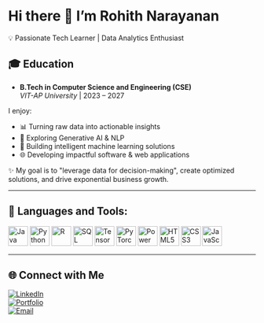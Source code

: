 #  Hi there 👋 I’m Rohith Narayanan
💡 Passionate Tech Learner | Data Analytics Enthusiast 

## 🎓 Education  

- **B.Tech in Computer Science and Engineering (CSE)**  
  *VIT-AP University* | 2023 – 2027  


I enjoy:  
- 📊 Turning raw data into actionable insights  
- 🤖 Exploring Generative AI & NLP  
- 🧠 Building intelligent machine learning solutions  
- 🌐 Developing impactful software & web applications  

✨ My goal is to "leverage data for decision-making", create optimized solutions, and drive exponential business growth.  

---

## 🚀 Languages and Tools:

<p align="left">
  <!-- Programming Languages -->
  <img src="https://cdn.jsdelivr.net/gh/devicons/devicon/icons/java/java-original.svg" alt="Java" width="40" height="40"/>
  <img src="https://cdn.jsdelivr.net/gh/devicons/devicon/icons/python/python-original.svg" alt="Python" width="40" height="40"/>
  <img src="https://cdn.jsdelivr.net/gh/devicons/devicon/icons/r/r-original.svg" alt="R" width="40" height="40"/>
  <img src="https://cdn.jsdelivr.net/gh/devicons/devicon/icons/mysql/mysql-original.svg" alt="SQL" width="40" height="40"/>
  
  <!-- Data & AI -->
  <img src="https://cdn.jsdelivr.net/gh/devicons/devicon/icons/tensorflow/tensorflow-original.svg" alt="TensorFlow" width="40" height="40"/>
  <img src="https://cdn.jsdelivr.net/gh/devicons/devicon/icons/pytorch/pytorch-original.svg" alt="PyTorch" width="40" height="40"/>
  
  <!-- Visualization -->
<img src="https://upload.wikimedia.org/wikipedia/commons/c/cf/New_Power_BI_Logo.svg" alt="Power BI" width="40" height="40"/>
  
  <!-- Web Dev -->
  <img src="https://cdn.jsdelivr.net/gh/devicons/devicon/icons/html5/html5-original.svg" alt="HTML5" width="40" height="40"/>
  <img src="https://cdn.jsdelivr.net/gh/devicons/devicon/icons/css3/css3-original.svg" alt="CSS3" width="40" height="40"/>
  <img src="https://cdn.jsdelivr.net/gh/devicons/devicon/icons/javascript/javascript-original.svg" alt="JavaScript" width="40" height="40"/>
</p>


---

## 🌐 Connect with Me  
[![LinkedIn](https://img.shields.io/badge/LinkedIn-%230077B5.svg?style=for-the-badge&logo=linkedin&logoColor=white)](https://www.linkedin.com/in/rohith-narayanan-b510222a0)  
[![Portfolio](https://img.shields.io/badge/Portfolio-%23000000.svg?style=for-the-badge&logo=vercel&logoColor=white)](https://rohithnarayanan.vercel.app/)  
[![Email](https://img.shields.io/badge/Email-%23D14836.svg?style=for-the-badge&logo=gmail&logoColor=white)](mailto:r05rohith@gmail.com)  
